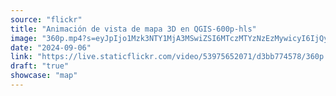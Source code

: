 ```yaml
---
source: "flickr"
title: "Animación de vista de mapa 3D en QGIS-600p-hls"
image: "360p.mp4?s=eyJpIjo1Mzk3NTY1MjA3MSwiZSI6MTczMTYzNzEzMywicyI6IjQyNzNkYzY1MTA3ODI0NDZmYzU3NTdjN2ViNWFmNzY5YzA0YmRjNzYiLCJ2IjoxfQ.mp4"
date: "2024-09-06"
link: "https://live.staticflickr.com/video/53975652071/d3bb774578/360p.mp4?s=eyJpIjo1Mzk3NTY1MjA3MSwiZSI6MTczMTYzNzEzMywicyI6IjQyNzNkYzY1MTA3ODI0NDZmYzU3NTdjN2ViNWFmNzY5YzA0YmRjNzYiLCJ2IjoxfQ"
draft: "true"
showcase: "map"
---
```

